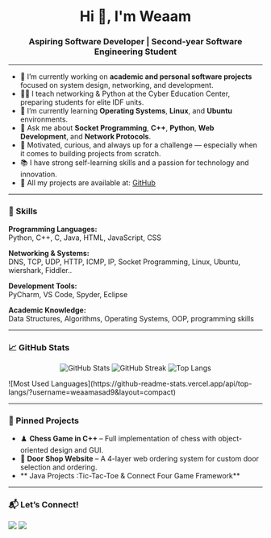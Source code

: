  
<h1 align="center">Hi 👋, I'm Weaam</h1>
<h3 align="center">Aspiring Software Developer | Second-year Software Engineering Student</h3>

---

- 🔭 I’m currently working on **academic and personal software projects** focused on system design, networking, and development.
- 👨‍🏫 I teach networking & Python at the Cyber Education Center, preparing students for elite IDF units.
- 🌱 I’m currently learning **Operating Systems**, **Linux**, and **Ubuntu** environments.
- 💬 Ask me about **Socket Programming**, **C++**, **Python**, **Web Development**, and **Network Protocols**.
- 🚀 Motivated, curious, and always up for a challenge — especially when it comes to building projects from scratch.
- 📚 I have strong self-learning skills and a passion for technology and innovation.
- 📂 All my projects are available at: [GitHub](https://github.com/weaamasad9)

---

### 🚀 Skills

**Programming Languages:**  
Python, C++, C, Java, HTML, JavaScript, CSS

**Networking & Systems:**  
DNS, TCP, UDP, HTTP, ICMP, IP, Socket Programming, Linux, Ubuntu, wiershark, Fiddler..

**Development Tools:**  
PyCharm, VS Code, Spyder, Eclipse

**Academic Knowledge:**  
Data Structures, Algorithms, Operating Systems, OOP, programming skills

---

### 📈 GitHub Stats

<p align="center">
  <img src="https://github-readme-stats.vercel.app/api?username=weaamasad9&show_icons=true&theme=radical" alt="GitHub Stats" />
  <img src="https://github-readme-streak-stats.herokuapp.com/?user=weaamasad9&theme=radical" alt="GitHub Streak" />
  <img src="https://github-readme-stats.vercel.app/api/top-langs/?username=weaamasad9&layout=compact&theme=radical" alt="Top Langs" />
</p>
![Most Used Languages](https://github-readme-stats.vercel.app/api/top-langs/?username=weaamasad9&layout=compact)

---

### 📌 Pinned Projects

- ♟️ **Chess Game in C++** – Full implementation of chess with object-oriented design and GUI.
- 🛒 **Door Shop Website** – A 4-layer web ordering system for custom door selection and ordering.
- ** Java Projects :Tic-Tac-Toe & Connect Four Game Framework** 

---

### 📬 Let’s Connect!

<a href="mailto:weaamasad9@gmail.com"><img src="https://img.shields.io/badge/Gmail-D14836?style=for-the-badge&logo=gmail&logoColor=white"></a>
<a href="https://www.linkedin.com" target="blank"><img src="https://img.shields.io/badge/LinkedIn-0077B5?style=for-the-badge&logo=linkedin&logoColor=white"></a>
